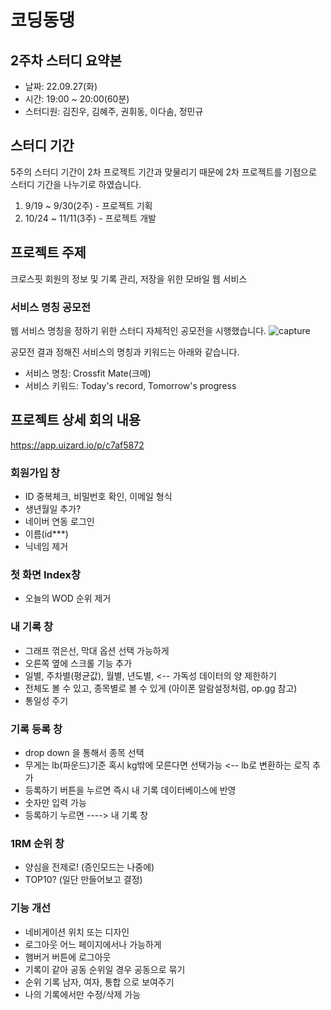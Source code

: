 # 코딩동댕
## 2주차 스터디 요약본

- 날짜: 22.09.27(화)<br/>
- 시간: 19:00 ~ 20:00(60분)<br/>
- 스터디원: 김진우, 김혜주, 권휘동, 이다솜, 정민규<br/>

## 스터디 기간
5주의 스터디 기간이 2차 프로젝트 기간과 맞물리기 때문에 2차 프로젝트를 기점으로 스터디 기간을 나누기로 하였습니다.
1. 9/19 ~ 9/30(2주) - 프로젝트 기획
2. 10/24 ~ 11/11(3주) - 프로젝트 개발

## 프로젝트 주제
크로스핏 회원의 정보 및 기록 관리, 저장을 위한 모바일 웹 서비스

### 서비스 명칭 공모전
웹 서비스 명칭을 정하기 위한 스터디 자체적인 공모전을 시행했습니다.
![capture](https://i.ibb.co/rZF7YhS/2022-10-01-5-29-07.png)

공모전 결과 정해진 서비스의 명칭과 키워드는 아래와 같습니다.
- 서비스 명칭: Crossfit Mate(크메)
- 서비스 키워드: Today's record, Tomorrow's progress

## 프로젝트 상세 회의 내용
https://app.uizard.io/p/c7af5872

### 회원가입 창
- ID 중복체크, 비밀번호 확인, 이메일 형식
- 생년월일 추가?
- 네이버 연동 로그인
- 이름(id***)
- 닉네임 제거

### 첫 화면 Index창
- 오늘의 WOD 순위 제거
  
### 내 기록 창
- 그래프 꺾은선, 막대 옵션 선택 가능하게
- 오른쪽 옆에 스크롤 기능 추가
- 일별, 주차별(평균값), 월별, 년도별, <-- 가독성 데이터의 양 제한하기
- 전체도 볼 수 있고, 종목별로 볼 수 있게 (아이폰 알람설정처럼, op.gg 참고)
- 통일성 주기

### 기록 등록 창
- drop down 을 통해서 종목 선택
- 무게는 lb(파운드)기준 혹시 kg밖에 모른다면 선택가능 <-- lb로 변환하는 로직 추가
- 등록하기 버튼을 누르면 즉시 내 기록 데이터베이스에 반영
- 숫자만 입력 가능 
- 등록하기 누르면 ----> 내 기록 창 

### 1RM 순위 창
- 양심을 전제로! (증인모드는 나중에)
- TOP10? (일단 만들어보고 결정)

### 기능 개선
- 네비게이션 위치 또는 디자인 
- 로그아웃 어느 페이지에서나 가능하게
- 햄버거 버튼에 로그아웃
- 기록이 같아 공동 순위일 경우 공동으로 묶기
- 순위 기록 남자, 여자, 통합 으로 보여주기
- 나의 기록에서만 수정/삭제 가능